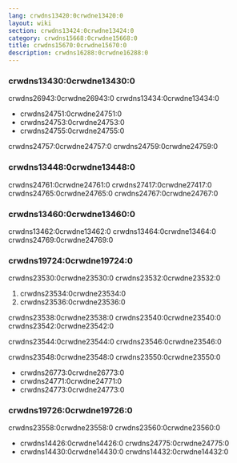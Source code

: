 ```yaml
---
lang: crwdns13420:0crwdne13420:0
layout: wiki
section: crwdns13424:0crwdne13424:0
category: crwdns15668:0crwdne15668:0
title: crwdns15670:0crwdne15670:0
description: crwdns16288:0crwdne16288:0
---
```


### crwdns13430:0crwdne13430:0
crwdns26943:0crwdne26943:0 crwdns13434:0crwdne13434:0

- crwdns24751:0crwdne24751:0
- crwdns24753:0crwdne24753:0
- crwdns24755:0crwdne24755:0

crwdns24757:0crwdne24757:0 crwdns24759:0crwdne24759:0

### crwdns13448:0crwdne13448:0
crwdns24761:0crwdne24761:0 crwdns27417:0crwdne27417:0 crwdns24765:0crwdne24765:0 crwdns24767:0crwdne24767:0

### crwdns13460:0crwdne13460:0
crwdns13462:0crwdne13462:0 crwdns13464:0crwdne13464:0 crwdns24769:0crwdne24769:0

### crwdns19724:0crwdne19724:0
crwdns23530:0crwdne23530:0 crwdns23532:0crwdne23532:0

1. crwdns23534:0crwdne23534:0
1. crwdns23536:0crwdne23536:0

crwdns23538:0crwdne23538:0 crwdns23540:0crwdne23540:0 crwdns23542:0crwdne23542:0

crwdns23544:0crwdne23544:0 crwdns23546:0crwdne23546:0

crwdns23548:0crwdne23548:0 crwdns23550:0crwdne23550:0

- crwdns26773:0crwdne26773:0
- crwdns24771:0crwdne24771:0
- crwdns24773:0crwdne24773:0

### crwdns19726:0crwdne19726:0
crwdns23558:0crwdne23558:0 crwdns23560:0crwdne23560:0

- crwdns14426:0crwdne14426:0 crwdns24775:0crwdne24775:0
- crwdns14430:0crwdne14430:0 crwdns14432:0crwdne14432:0
